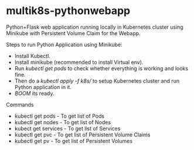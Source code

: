 # multik8s-pythonwebapp
Python+Flask web application running locally in Kubernetes cluster using Minikube with Persistent Volume Claim for the Webapp.

Steps to run Python Application using Minikube:

- Install Kubectl.
- Install  minikube (recommended to install Virtual env).
- Run *kubectl get pods* to check whether everything is working and looks fine.
- Then do a *kubectl apply -f k8s/* to setup Kubernetes cluster and run Python application in it.
- *BOOM* its ready.


Commands

- kubectl get pods  - To get list of Pods
- kubectl get nodes - To get list of Nodes
- kubect get services - To get list of Services
- kubectl get pvc - To get list of Persistent Volume Claims
- kubectl get pv - To get list of Persistent Volumes
